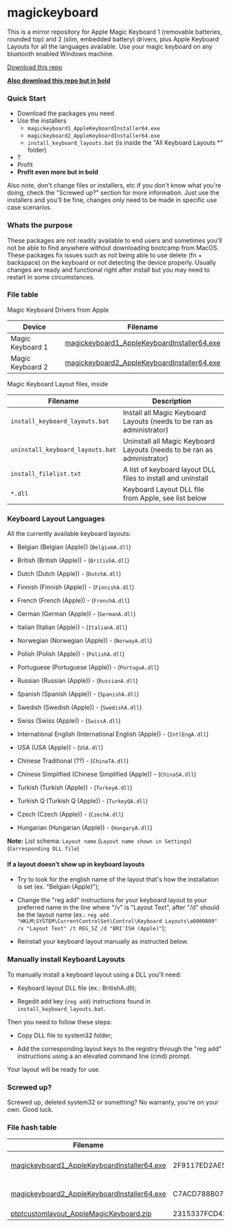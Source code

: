 # magickeyboard

This is a mirror repository for Apple Magic Keyboard 1 (removable batteries, rounded top) and 2 (slim, embedded battery) drivers, plus Apple Keyboard Layouts for all the languages available. Use your magic keyboard on any bluetooth enabled Windows machine.



[Download this repo](https://codeload.github.com/supermarsx/magickeyboard/zip/refs/heads/main)

[**Also download this repo but in bold**](https://codeload.github.com/supermarsx/magickeyboard/zip/refs/heads/main)



### Quick Start

- Download the packages you need
- Use the installers 
  - `magickeyboard1_AppleKeyboardInstaller64.exe` 
  - `magickeyboard2_AppleKeyboardInstaller64.exe`
  - `install_keyboard_layouts.bat` (is inside the "All Keyboard Layouts *" folder)
- ?
- Profit
- **Profit even more but in bold**



Also note, don't change files or installers, etc if you don't know what you're doing, check the "Screwed up?" section for more information. Just use the installers and you'll be fine, changes only need to be made in specific use case scenarios.



### Whats the purpose

These packages are not readily available to end users and sometimes you'll not be able to find anywhere without downloading bootcamp from MacOS. These packages fix issues such as not being able to use delete (fn + backspace) on the keyboard or not detecting the device properly. Usually changes are ready and functional right after install but you may need to restart in some circumstances.



### File table

Magic Keyboard Drivers from Apple

| Device           | Filename                                                                                                                                                   |
| ---------------- | ---------------------------------------------------------------------------------------------------------------------------------------------------------- |
| Magic Keyboard 1 | [magickeyboard1_AppleKeyboardInstaller64.exe](https://github.com/eduardomota/magickeyboard/blob/main/magickeyboard1_AppleKeyboardInstaller64.exe?raw=true) |
| Magic Keyboard 2 | [magickeyboard2_AppleKeyboardInstaller64.exe](https://github.com/eduardomota/magickeyboard/blob/main/magickeyboard2_AppleKeyboardInstaller64.exe?raw=true) |



 Magic Keyboard Layout files, inside

| Filename                         | Description                                                             |
| -------------------------------- | ----------------------------------------------------------------------- |
| `install_keyboard_layouts.bat`   | Install all Magic Keyboard Layouts (needs to be ran as administrator)   |
| `uninstall_keyboard_layouts.bat` | Uninstall all Magic Keyboard Layouts (needs to be ran as administrator) |
| `install_filelist.txt`           | A list of keyboard layout DLL  files to install and uninstall           |
| `*.dll`                          | Keyboard Layout DLL file from Apple, see list below                     |



### Keyboard Layout Languages

All the currently available keyboard layouts:

- Belgian (Belgian (Apple)) (`BelgiumA.dll`)

- British (British (Apple)) - (`BritishA.dll`)

- Dutch (Dutch (Apple)) - (`DutchA.dll`)

- Finnish (Finnish (Apple)) - (`FinnishA.dll`)

- French (French (Apple)) - (`FrenchA.dll`)

- German (German (Apple)) - (`GermanA.dll`)

- Italian (Italian (Apple)) - (`ItalianA.dll`)

- Norwegian (Norwegian (Apple)) - (`NorwayA.dll`)

- Polish (Polish (Apple)) - (`PolishA.dll`)

- Portuguese (Portuguese (Apple)) - (`PortuguA.dll`)

- Russian (Russian (Apple)) - (`RussianA.dll`)

- Spanish (Spanish (Apple)) - (`SpanishA.dll`)

- Swedish (Swedish (Apple)) - (`SwedishA.dll`)

- Swiss (Swiss (Apple)) - (`SwissA.dll`)

- International English (International English (Apple)) - (`IntlEngA.dll`)

- USA (USA (Apple)) - (`USA.dll`)

- Chinese Traditional (??) - (`ChinaTA.dll`)

- Chinese Simplified (Chinese Simplified (Apple)) - (`ChinaSA.dll`)

- Turkish (Turkish (Apple)) - (`TurkeyA.dll`)

- Turkish Q (Turkish Q (Apple)) - (`TurkeyQA.dll`)

- Czech (Czech (Apple)) - (`CzechA.dll`)

- Hungarian (Hungarian (Apple)) - (`HungaryA.dll`)



**Note:** List schema: `Layout name` (`Layout name shown in Settings`) (`Corresponding DLL file`)



#### If a layout doesn't show up in keyboard layouts

- Try to look for the english name of the layout that's how the installation is set (ex. "Belgian (Apple)");

- Change the "reg add" instructions for your keyboard layout to your preferred name  in the line where "/v" is "Layout Text", after "/d" should be the layout name (ex.: `reg add "HKLM\SYSTEM\CurrentControlSet\Control\Keyboard Layouts\a0000809" /v "Layout Text" /t REG_SZ /d "BRI'ISH (Apple)"`);

- Reinstall your keyboard layout manually as instructed below.



### Manually install Keyboard Layouts

To manually install a keyboard layout using a DLL you'll need:

- Keyboard layout DLL file (ex.: BritishA.dll);

- Regedit add key (`reg add`) instructions found in `install_keyboard_layouts.bat`.

Then you need to follow these steps:

- Copy DLL file to system32 folder;

- Add the corresponding layout keys to the registry through the "reg add" instructions using a an elevated command line (cmd) prompt.

Your layout will be ready for use.



### Screwed up?

Screwed up, deleted system32 or something? No warranty, you're on your own. Good luck.



### File hash table

| Filename                                                                                                                                                   | Hash                                                             | Signed         |
| ---------------------------------------------------------------------------------------------------------------------------------------------------------- | ---------------------------------------------------------------- | -------------- |
| [magickeyboard1_AppleKeyboardInstaller64.exe](https://github.com/eduardomota/magickeyboard/blob/main/magickeyboard1_AppleKeyboardInstaller64.exe?raw=true) | 2F9117ED2AE549F21530CECE1717505748B024543411B3DC0B3536326EA56BEC | Yes (by Apple) |
| [magickeyboard2_AppleKeyboardInstaller64.exe](https://github.com/eduardomota/magickeyboard/blob/main/magickeyboard2_AppleKeyboardInstaller64.exe?raw=true) | C7ACD788B0770316AD6A7C1C423ED730FE8B9F01E7E64702A94D7F3D3975CD96 | Yes (by Apple) |
| [ptptcustomlayout_AppleMagicKeyboard.zip](https://github.com/eduardomota/magickeyboard/blob/main/ptptcustomlayout_AppleMagicKeyboard.zip?raw=true)         | 2315337FCD42AF06EA847B2DDE9BD4C239B1736D6E599AC529316A08D2831E35 | No             |
